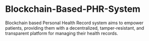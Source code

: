 # Blockchain-Based-PHR-System
Blockchain based Personal Health Record system aims to empower patients, providing them with a decentralized, tamper-resistant, and transparent platform for managing their health records.
